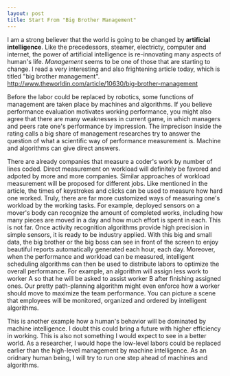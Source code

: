 ```yaml
---
layout: post
title: Start From "Big Brother Management"
---
```

I am a strong believer that the world is going to be changed by **artificial intelligence**.
Like the precedessors, steamer, electricty, computer and internet, the power of artificial intelligence is re-innovating many aspects of human's life.
*Management* seems to be one of those that are starting to change.
I read a very interesting and also frightening article today, which is titled "big brother management".
http://www.theworldin.com/article/10630/big-brother-management

Before the labor could be replaced by robotics, some functions of management are taken place by machines and algorithms.
If you believe performance evaluation motivates working performance, you might also agree that there are many weaknesses in current game, in which managers and peers rate one's performance by impression.
The imprecison inside the rating calls a big share of management researches try to answer the question of what a scientific way of performance measurement is.
Machine and algorithms can give direct answers.

There are already companies that measure a coder's work by number of lines coded.
Direct measurement on workload will definitely be favored and adpoted by more and more companies.
Similar approaches of workload measurement will be proposed for different jobs.
Like mentioned in the article, the times of keystrokes and clicks can be used to measure how hard one worked.
Truly, there are far more customized ways of measuring one's workload by the working tasks.
For example, deployed sensors on a mover's body can recognize the amount of completed works, including how many pieces are moved in a day and how much effort is spent in each.
This is not far.
Once activity recognition algorithms provide high precision in simple sensors, it is ready to be industry applied.
With this big and small data, the big brother or the big boss can see in front of the screen to enjoy beautiful reports automatically generated each hour, each day.
Moreover, when the performance and workload can be measured, intelligent scheduling algorithms can then be used to distribute labors to optimize the overall performance.
For example, an algorithm will assign less work to worker A so that he will be asked to assist worker B after finishing assigned ones.
Our pretty path-planning algorithm might even enforce how a worker should move to maximize the team performance.
You can picture a scene that employees will be monitored, organized and ordered by intelligent algorithms.

This is another example how a human's behavior will be dominated by machine intelligence.
I doubt this could bring a future with higher efficiency in working.
This is also not something I would expect to see in a better world.
As a researcher, I would hope the low-level labors could be replaced earlier than the high-level management by machine intelligence.
As an oridnary human being, I will try to run one step ahead of machines and algorithms.
